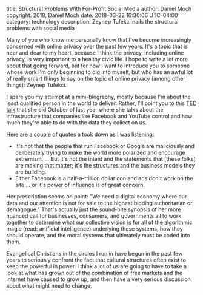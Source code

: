 title: Structural Problems With For-Profit Social Media
author: Daniel Moch
copyright: 2018, Daniel Moch
date: 2018-03-22 16:30:06 UTC-04:00
category: technology
description: Zeynep Tufekci nails the structural problems with social media

Many of you who know me personally know that I've become increasingly
concerned with online privacy over the past few years. It's a topic that
is near and dear to my heart, because I think the privacy, including
online privacy, is very important to a healthy civic life. I hope to
write a lot more about that going forward, but for now I want to
introduce you to someone whose work I'm only beginning to dig into
myself, but who has an awful lot of really smart things to say on the
topic of online privacy (among other things): Zeynep Tufekci.

I spare you my attempt at a mini-biography, mostly because I'm about
the least qualified person in the world to deliver. Rather, I'll point
you to this [TED
talk](https://www.ted.com/talks/zeynep_tufekci_we_re_building_a_dystopia_just_to_make_people_click_on_ads)
that she did October of last year where she talks about the
infrastructure that companies like Facebook and YouTube control and
how much they're able to do with the data they collect on us.

Here are a couple of quotes a took down as I was listening:

- It's not that the people that run Facebook or Google are maliciously
  and deliberately trying to make the world more polarized and encourage
  extremism. ... But it's not the intent and the statements that [these
  folks] are making that matter; it's the structures and the business
  models they are building.
- Either Facebook is a half-a-trillion dollar con and ads don't work on
  the site ... or it's power of influence is of great concern.

Her prescription seems on point: "We need a digital economy where our
data and our attention is not for sale to the highest bidding
authoritarian or demagogue." That's actually just the sound-bite
synopsis of her more nuanced call for businesses, consumers, and
governments all to work together to determine what our collective vision
is for all of the algorithmic magic (read: artificial intelligence)
underlying these systems, how they should operate, and the moral systems
that ultimately must be coded into them.

Evangelical Christians in the circles I run in have begun in the past
few years to seriously confront the fact that cultural structures often
exist to keep the powerful in power. I think a lot of us are going to
have to take a look at what has grown out of the combination of free
markets and the internet have caused to grow up, and then have a very
serious discussion about what might need to change.

